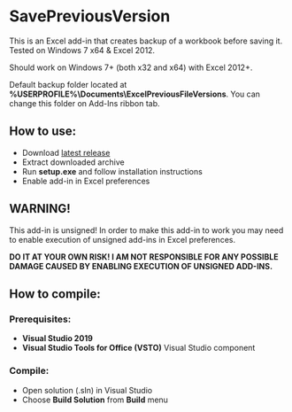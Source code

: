 # SavePreviousVersion
This is an Excel add-in that creates backup of a workbook before saving it.
Tested on Windows 7 x64 & Excel 2012.

Should work on Windows 7+ (both x32 and x64) with Excel 2012+.

Default backup folder located at **%USERPROFILE%\Documents\ExcelPreviousFileVersions**. You can change this folder on Add-Ins ribbon tab.

## How to use:
- Download [latest release](https://github.com/kestiq/SavePreviousVersion/releases/download/1.0.0.5/SavePreviousVersion_1.0.0.5.zip)
- Extract downloaded archive
- Run **setup.exe** and follow installation instructions
- Enable add-in in Excel preferences

## WARNING!
This add-in is unsigned! In order to make this add-in to work you may need to enable execution of unsigned add-ins in Excel preferences.

**DO IT AT YOUR OWN RISK! I AM NOT RESPONSIBLE FOR ANY POSSIBLE DAMAGE CAUSED BY ENABLING EXECUTION OF UNSIGNED ADD-INS.**

## How to compile:
### Prerequisites:
- **Visual Studio 2019**
- **Visual Studio Tools for Office (VSTO)** Visual Studio component
### Compile:
- Open solution (.sln) in Visual Studio
- Choose **Build Solution** from **Build** menu
